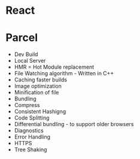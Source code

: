# React

# Parcel
- Dev Build
- Local Server
- HMR = Hot Module replacement
- File Watching algorithm - Written in C++
- Caching faster builds
- Image optimization
- Minification of file
- Bundling
- Compress
- Consistent Hashigng
- Code Splitting
- Differential bundling - to support older browsers
- Diagnostics
- Error Handling
- HTTPS
- Tree Shaking 